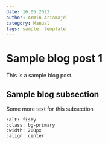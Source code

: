 ```yaml
---
date: 16.05.2023
author: Armin Ariamajd
category: Manual
tags: sample, template
---
```



# Sample blog post 1

This is a sample blog post.


## Sample blog subsection

Some more text for this subsection

```{image} /_static/img/logo/logo_dark.svg
:alt: fishy
:class: bg-primary
:width: 200px
:align: center
```

